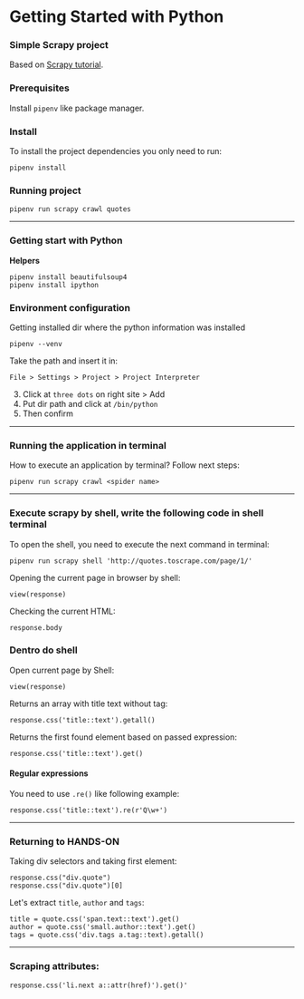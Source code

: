 # Getting Started with Python

### Simple Scrapy project
Based on [Scrapy tutorial](https://docs.scrapy.org/en/latest/intro/tutorial.htmltutorial).

### Prerequisites
Install `pipenv` like package manager.

### Install

To install the project dependencies you only need to run:

```
pipenv install
```

### Running project

```
pipenv run scrapy crawl quotes
```

___

### Getting start with Python
**Helpers** 
```
pipenv install beautifulsoup4
pipenv install ipython
```

### Environment configuration
Getting installed dir where the python information was installed
```
pipenv --venv
```
Take the path and insert it in:
```
File > Settings > Project > Project Interpreter
```
3) Click at `three dots` on right site > Add
4) Put dir path and click at `/bin/python`
5) Then confirm

___

### Running the application in terminal
How to execute an application by terminal? Follow next steps:
```
pipenv run scrapy crawl <spider name>
```

---

### Execute scrapy by shell, write the following code in shell terminal
To open the shell, you need to execute the next command in terminal:
```
pipenv run scrapy shell 'http://quotes.toscrape.com/page/1/'
```

Opening the current page in browser by shell:
```
view(response)
```

Checking the current HTML:
```
response.body
```

### Dentro do shell
Open current page by Shell:
```
view(response)
```
Returns an array with title text without tag:
```
response.css('title::text').getall()
```
Returns the first found element based on passed expression:
```
response.css('title::text').get()
``` 

#### Regular expressions
You need to use `.re()` like following example:
```
response.css('title::text').re(r'Q\w+')
```

--- 

### Returning to HANDS-ON
Taking div selectors and taking first element:
```
response.css("div.quote") 
response.css("div.quote")[0]
```

Let's extract `title`, `author` and `tags`:

```
title = quote.css('span.text::text').get()
author = quote.css('small.author::text').get()
tags = quote.css('div.tags a.tag::text).getall()
```

___

### Scraping attributes:
`response.css('li.next a::attr(href)').get()'`